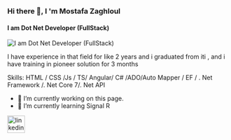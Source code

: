 ### Hi there 👋, I 'm Mostafa Zaghloul 
#### I am Dot Net Developer (FullStack)
![I am Dot Net Developer (FullStack)]([https://drive.google.com/file/d/1C1fcovpR0LaFP9P0cSmY7acqCvW5OJSA/view?usp=sharing](https://github.com/mostafazaghlol460/mostafazaghlol460/blob/main/Mostafa%20Zaghloul.png))

I have experience in that field for like 2 years and i graduated from iti , and i have training in pioneer solution for 3 months 

Skills:   HTML / CSS /Js / TS/ Angular/ C# /ADO/Auto Mapper / EF / . Net Framework /. Net Core 7/. Net API 

- 🔭 I’m currently working on this page. 
- 🌱 I’m currently learning Signal R 


[<img src='https://cdn.jsdelivr.net/npm/simple-icons@3.0.1/icons/linkedin.svg' alt='linkedin' height='40'>](https://www.linkedin.com/in/https://www.linkedin.com/in/mostafa-zaghlol//)  

